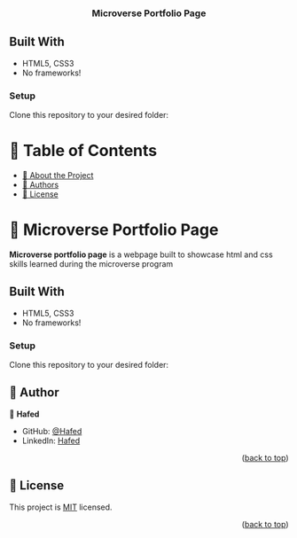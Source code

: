 <a name="readme-top"></a>

<div align="center">


  <h3><b>Microverse Portfolio Page</b></h3>

</div>

<!-- Build with -->

## Built With

- HTML5, CSS3
- No frameworks!

<!-- Setup -->

### Setup

Clone this repository to your desired folder:

<!-- TABLE OF CONTENTS -->

# 📗 Table of Contents

- [📖 About the Project](#about-project)
- [👥 Authors](#authors)
- [📝 License](#license)

<!-- PROJECT DESCRIPTION -->

# 📖 Microverse Portfolio Page <a name="about-project"></a>

**Microverse portfolio page** is a webpage built to showcase html and css skills learned during the microverse program

<!-- Build with -->

## Built With

- HTML5, CSS3
- No frameworks!

<!-- Setup -->

### Setup

Clone this repository to your desired folder:

<!-- AUTHORS -->

## 👥 Author <a name="authors"></a>

👤 **Hafed**

- GitHub: [@Hafed](https://github.com/hafedEfheij)
- LinkedIn: [Hafed](https://www.linkedin.com/in/hafedefhej/)

<p align="right">(<a href="#readme-top">back to top</a>)</p>

<!-- LICENSE -->

## 📝 License <a name="license"></a>

This project is [MIT](./MIT.md) licensed.

<p align="right">(<a href="#readme-top">back to top</a>)</p>

